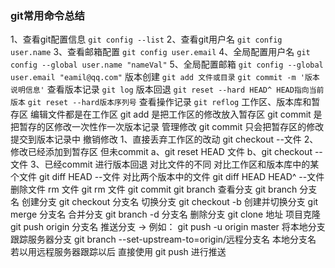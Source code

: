### git常用命令总结
1、查看git配置信息
``` git config --list ```
2、查看git用户名
``` git config user.name ```
3、查看邮箱配置
``` git config user.email ```
4、全局配置用户名
``` git config --global user.name "nameVal" ```
5、全局配置邮箱
``` git config --global user.email "eamil@qq.com" ```
版本创建
``` git add 文件或目录 ```
``` git commit -m '版本说明信息' ``` 
查看版本记录
``` git log ```
版本回退
``` git reset --hard HEAD^ HEAD指向当前版本 ```
``` git reset --hard版本序列号 ```
查看操作记录
``` git reflog ```
工作区、版本库和暂存区
编辑文件都是在工作区
 git add 是把工作区的修改放入暂存区
 git commit 是把暂存的区修改一次性作一次版本记录
管理修改
git commit 只会把暂存区的修改提交到版本记录中
撤销修改
1、直接丢弃工作区的改动 git checkout --文件
2、修改已经添加到暂存区 但未commit a、git reset HEAD 文件 b、git checkout --文件
3、已经commit 进行版本回退
对比文件的不同
对比工作区和版本库中的某个文件 git diff HEAD --文件
对比两个版本中的文件 git diff HEAD HEAD^ --文件
删除文件
rm 文件
git rm 文件
git commit
git branch 查看分支
git branch 分支名 创建分支
git checkout 分支名 切换分支
git checkout -b 创建并切换分支
git merge 分支名 合并分支
git branch -d 分支名 删除分支
git clone 地址 项目克隆
git push origin 分支名 推送分支 -> 例如： git push -u origin master
将本地分支跟踪服务器分支
git branch --set-upstream-to=origin/远程分支名 本地分支名
若以用远程服务器跟踪以后 直接使用 git push 进行推送